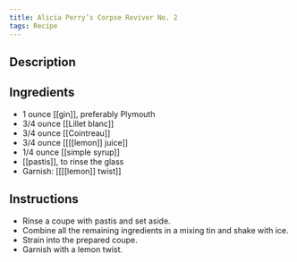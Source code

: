 ```yaml
---
title: Alicia Perry’s Corpse Reviver No. 2
tags: Recipe
---
```

## Description

## Ingredients
- 1 ounce [[gin]], preferably Plymouth
- 3/4 ounce [[Lillet blanc]] 
- 3/4 ounce [[Cointreau]] 
- 3/4 ounce [[[[lemon]] juice]] 
- 1/4 ounce [[simple syrup]] 
- [[pastis]], to rinse the glass
- Garnish: [[[[lemon]] twist]]
## Instructions
- Rinse a coupe with pastis and set aside.
- Combine all the remaining ingredients in a mixing tin and shake with ice.
- Strain into the prepared coupe.
- Garnish with a lemon twist.


